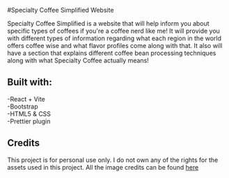#Specialty Coffee Simplified Website

Specialty Coffee Simplified is a website that will help inform you about specific types of coffees if you're a coffee nerd like me! It will provide you with different types of information regarding what each region in the world offers coffee wise and what flavor profiles come along with that. It also will have a section that explains different coffee bean processing techniques along with what Specialty Coffee actually means!

## Built with:
-React + Vite\
-Bootstrap\
-HTML5 & CSS\
-Prettier plugin

## Credits

This project is for personal use only. I do not own any of the rights for the assets used in this project. All the image credits can be found [here](https://github.com/paulinalasko/specialty-coffee-simplified/blob/main/credits.md)
